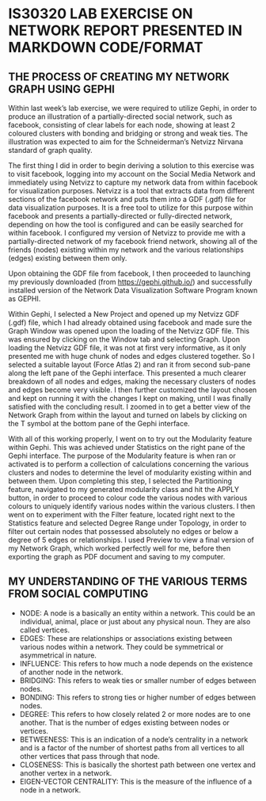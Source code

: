 IS30320 LAB EXERCISE ON NETWORK REPORT PRESENTED IN MARKDOWN CODE/FORMAT
===========================================================================

THE PROCESS OF CREATING MY NETWORK GRAPH USING GEPHI
------------------------------------------------------

Within last week’s lab exercise, we were required to utilize Gephi, in order to produce an illustration of a partially-directed social network, such as facebook, consisting of clear labels for each node, showing at least 2 coloured clusters with bonding and bridging or strong and weak ties. The illustration was expected to aim for the Schneiderman’s Netvizz Nirvana standard of graph quality.

The first thing I did in order to begin deriving a solution to this exercise was to visit facebook, logging into my account on the Social Media Network and immediately using Netvizz to capture my network data from within facebook for visualization purposes. Netvizz is a tool that extracts data from different sections of the facebook network and puts them into a GDF (.gdf) file for data visualization purposes. It is a free tool to utilize for this purpose within facebook and presents a partially-directed or fully-directed network, depending on how the tool is configured and can be easily searched for within facebook. I configured my version of Netvizz to provide me with a partially-directed network of my facebook friend network, showing all of the friends (nodes) existing within my network and the various relationships (edges) existing between them only.

Upon obtaining the GDF file from facebook, I then proceeded to launching my previously downloaded (from https://gephi.github.io/) and successfully installed version of the Network Data Visualization Software Program known as GEPHI. 

Within Gephi, I selected a New Project and opened up my Netvizz GDF (.gdf) file, which I had already obtained using facebook and made sure the Graph Window was opened upon the loading of the Netvizz GDF file. This was ensured by clicking on the Window tab and selecting Graph. Upon loading the Netvizz GDF file, it was not at first very informative, as it only presented me with huge chunk of nodes and edges clustered together. So I selected a suitable layout (Force Atlas 2) and ran it from second sub-pane along the left pane of the Gephi interface. This presented a much clearer breakdown of all nodes and edges, making the necessary clusters of nodes and edges become very visible. I then further customized the layout chosen and kept on running it with the changes I kept on making, until I was finally satisfied with the concluding result. I zoomed in to get a better view of the Network Graph from within the layout and turned on labels by clicking on the T symbol at the bottom pane of the Gephi interface.

With all of this working properly, I went on to try out the Modularity feature within Gephi. This was achieved under Statistics on the right pane of the Gephi interface. The purpose of the Modularity feature is when ran or activated is to perform a collection of calculations concerning the various clusters and nodes to determine the level of modularity existing within and between them. Upon completing this step, I selected the Partitioning feature, navigated to my generated modularity class and hit the APPLY button, in order to proceed to colour code the various nodes with various colours to uniquely identify various nodes within the various clusters. I then went on to experiment with the Filter feature, located right next to the Statistics feature and selected Degree Range under Topology, in order to filter out certain nodes that possessed absolutely no edges or below a degree of 5 edges or relationships. I used Preview to view a final version of my Network Graph, which worked perfectly well for me, before then exporting the graph as PDF document and saving to my computer.

MY UNDERSTANDING OF THE VARIOUS TERMS FROM SOCIAL COMPUTING
------------------------------------------------------------

-	NODE: A node is a basically an entity within a network. This could be an individual, animal, place or just about any physical noun. They are also called vertices.
-	EDGES: These are relationships or associations existing between various nodes within a network. They could be symmetrical or asymmetrical in nature.
-	INFLUENCE: This refers to how much a node depends on the existence of another node in the network.
-	BRIDGING: This refers to weak ties or smaller number of edges between nodes.
-	BONDING: This refers to strong ties or higher number of edges between nodes.
-	DEGREE: This refers to how closely related 2 or more nodes are to one another. That is the number of edges existing between nodes or vertices.
-	BETWEENESS: This is an indication of a node’s centrality in a network and is a factor of the number of shortest paths from all vertices to all other vertices that pass through that node. 
-	CLOSENESS: This is basically the shortest path between one vertex and another vertex in a network.
-	EIGEN-VECTOR CENTRALITY: This is the measure of the influence of a node in a network.
